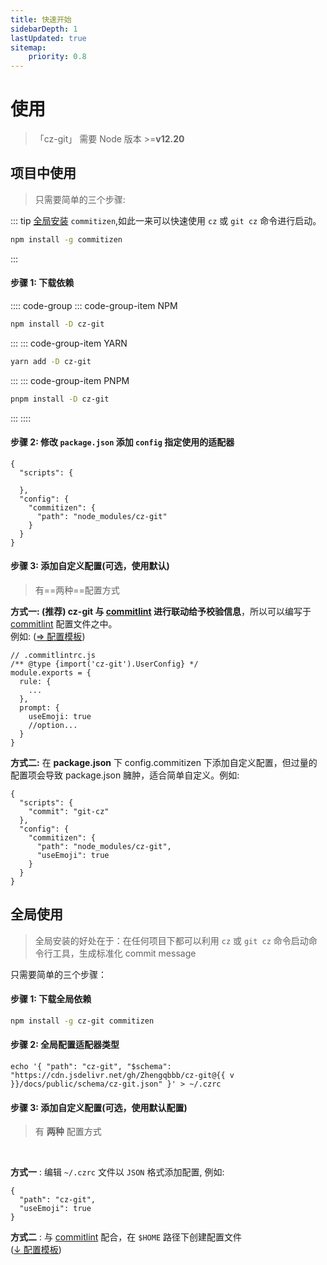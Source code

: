 ```yaml
---
title: 快速开始
sidebarDepth: 1
lastUpdated: true
sitemap:
    priority: 0.8
---
```


# 使用

> 「cz-git」 需要 Node 版本 >=**v12.20**

## 项目中使用

> 只需要简单的三个步骤:

::: tip
[全局安装](#全局使用) `commitizen`,如此一来可以快速使用 `cz` 或 `git cz` 命令进行启动。

```sh
npm install -g commitizen
```

:::

#### 步骤 1: 下载依赖

:::: code-group
::: code-group-item NPM

```sh
npm install -D cz-git
```

:::
::: code-group-item YARN

```sh
yarn add -D cz-git
```

:::
::: code-group-item PNPM

```sh
pnpm install -D cz-git
```

:::
::::

#### 步骤 2: 修改 `package.json` 添加 `config` 指定使用的适配器

```json{5-9}
{
  "scripts": {

  },
  "config": {
    "commitizen": {
      "path": "node_modules/cz-git"
    }
  }
}
```

#### 步骤 3: 添加自定义配置(可选，使用默认)

> 有==两种==配置方式

**方式一: (推荐) cz-git 与 [commitlint](https://github.com/conventional-changelog/commitlint) 进行联动给予校验信息**，所以可以编写于 [commitlint](https://github.com/conventional-changelog/commitlint#config) 配置文件之中。<br>例如: ([⇒ 配置模板](/zh/config/))

```js{2,7,8,9,10}
// .commitlintrc.js
/** @type {import('cz-git').UserConfig} */
module.exports = {
  rule: {
    ...
  },
  prompt: {
    useEmoji: true
    //option...
  }
}
```

**方式二:** 在 **package.json** 下 config.commitizen 下添加自定义配置，但过量的配置项会导致 package.json 臃肿，适合简单自定义。例如:

```json{8}
{
  "scripts": {
    "commit": "git-cz"
  },
  "config": {
    "commitizen": {
      "path": "node_modules/cz-git",
      "useEmoji": true
    }
  }
}
```

## 全局使用

> 全局安装的好处在于：在任何项目下都可以利用 `cz` 或 `git cz` 命令启动命令行工具，生成标准化 commit message

只需要简单的三个步骤：

#### 步骤 1: 下载全局依赖

```sh
npm install -g cz-git commitizen
```

#### 步骤 2: 全局配置适配器类型

<script setup>
import { useData } from 'vitepress'

const { site } = useData()
const v = site.value.themeConfig.nav?.[4]?.text.slice(1)
</script>

```sh-vue
echo '{ "path": "cz-git", "$schema": "https://cdn.jsdelivr.net/gh/Zhengqbbb/cz-git@{{ v }}/docs/public/schema/cz-git.json" }' > ~/.czrc
```

#### 步骤 3: 添加自定义配置(可选，使用默认配置)
>  有 **两种** 配置方式
<br>

**方式一** : 编辑 `~/.czrc` 文件以 `JSON` 格式添加配置, 例如:

```json{3}
{
  "path": "cz-git",
  "useEmoji": true
}
```

**方式二** : 与 [commitlint](https://github.com/conventional-changelog/commitlint) 配合，在 `$HOME` 路径下创建配置文件 <br>([↓ 配置模板](/zh/config/))

